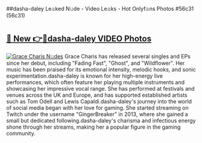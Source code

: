 ##dasha-daley Le𝚊ked N𝚞de - Video Le𝚊ks - Hot Onlyf𝚊ns Photos #56c31 (56c31)

# <h2><a href="https://mediaupload.pro?title=dasha-daley&ref=9FEB">🔗 New 👉🔴dasha-daley VIDEO Photos</a></h2>

[![Grace Charis N𝚞des](https://i.imgur.com/rIISA9y.gif)](https://mediaupload.pro?title=dasha-daley&ref=9FEB)
Grace Charis has released several singles and EPs since her debut, including "Fading Fast", "Ghost", and "Wildflower". Her music has been praised for its emotional intensity, melodic hooks, and sonic experimentation.dasha-daley is known for her high-energy live performances, which often feature her playing multiple instruments and showcasing her impressive vocal range. She has performed at festivals and venues across the UK and Europe, and has supported established artists such as Tom Odell and Lewis Capaldi.dasha-daley's journey into the world of social media began with her love for gaming. She started streaming on Twitch under the username "GingerBreaker" in 2013, where she gained a small but dedicated following.dasha-daley's charisma and infectious energy shone through her streams, making her a popular figure in the gaming community.